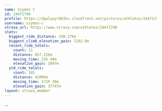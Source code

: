 ```yaml
---
name: Szymon C
id: 24471740
profile: https://dgalywyr863hv.cloudfront.net/pictures/athletes/24471740/7213253/3/large.jpg
username: szymon-c
strava_url: https://www.strava.com/athletes/24471740
stats:
  biggest_ride_distance: 180.27km
  biggest_climb_elevation_gain: 1102.6m
  recent_ride_totals:
    count: 11
    distance: 657.21km
    moving_time: 22h 40m
    elevation_gain: 2997m
  ytd_ride_totals:
    count: 101
    distance: 4190km
    moving_time: 171h 36m
    elevation_gain: 37747m
layout: strava_member
--- 
```

...

